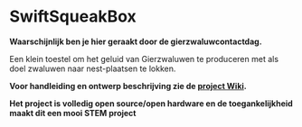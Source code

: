 # SwiftSqueakBox

**Waarschijnlijk ben je hier geraakt door de gierzwaluwcontactdag.** 

Een klein toestel om het geluid van Gierzwaluwen te produceren met als doel zwaluwen naar nest-plaatsen te lokken.

**Voor handleiding en ontwerp beschrijving zie de [project Wiki](https://github.com/schoetec/SwiftSqueakBox/wiki).**
 
**Het project is volledig open source/open hardware en de toegankelijkheid maakt dit een mooi STEM project**  

